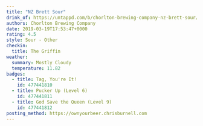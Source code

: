 ```yaml
---
title: "NZ Brett Sour"
drink_of: https://untappd.com/b/chorlton-brewing-company-nz-brett-sour/3087190
authors: Chorlton Brewing Company
date: 2019-03-19T17:53:47+0000
rating: 4.5
style: Sour - Other
checkin:
  title: The Griffin
weather:
  summary: Mostly Cloudy
  temperature: 11.82
badges:
  - title: Tag, You're It!
    id: 477441810
  - title: Pucker Up (Level 6)
    id: 477441811
  - title: God Save the Queen (Level 9)
    id: 477441812
posting_method: https://ownyourbeer.chrisburnell.com
---
```

